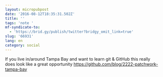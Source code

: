 ```yaml
---
layout: micropubpost
date: '2016-08-12T18:35:31.502Z'
title: ''
tags: 'note '
mf-syndicate-to:
  - 'https://brid.gy/publish/twitter?bridgy_omit_link=true'
slug: '66931'
lang: en
category: social
---
```

If you live in/around Tampa Bay and want to learn git &amp; GitHub this really does look like a great opportunity <https://github.com/blog/2222-patchwork-tampa-bay>
